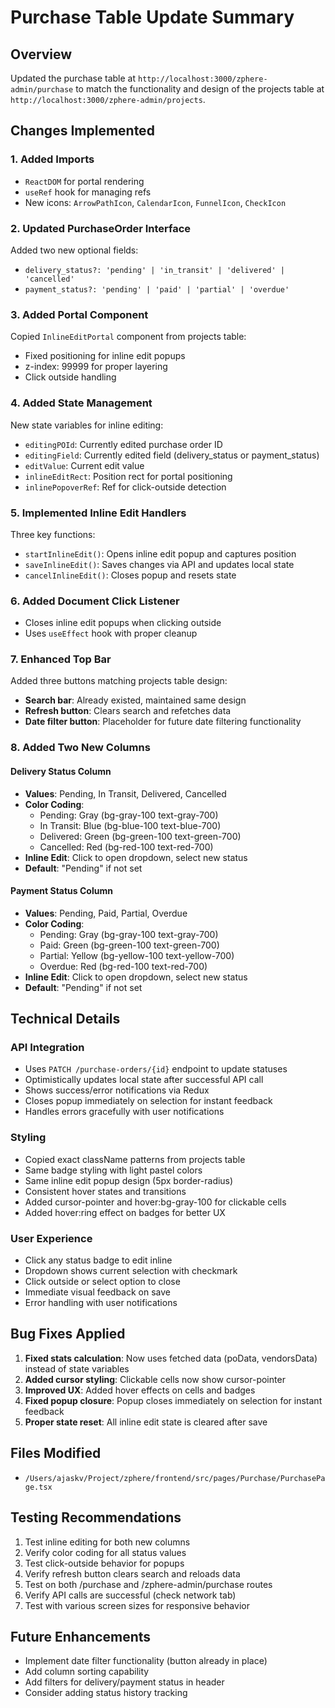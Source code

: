 # Purchase Table Update Summary

## Overview
Updated the purchase table at `http://localhost:3000/zphere-admin/purchase` to match the functionality and design of the projects table at `http://localhost:3000/zphere-admin/projects`.

## Changes Implemented

### 1. **Added Imports**
- `ReactDOM` for portal rendering
- `useRef` hook for managing refs
- New icons: `ArrowPathIcon`, `CalendarIcon`, `FunnelIcon`, `CheckIcon`

### 2. **Updated PurchaseOrder Interface**
Added two new optional fields:
- `delivery_status?: 'pending' | 'in_transit' | 'delivered' | 'cancelled'`
- `payment_status?: 'pending' | 'paid' | 'partial' | 'overdue'`

### 3. **Added Portal Component**
Copied `InlineEditPortal` component from projects table:
- Fixed positioning for inline edit popups
- z-index: 99999 for proper layering
- Click outside handling

### 4. **Added State Management**
New state variables for inline editing:
- `editingPOId`: Currently edited purchase order ID
- `editingField`: Currently edited field (delivery_status or payment_status)
- `editValue`: Current edit value
- `inlineEditRect`: Position rect for portal positioning
- `inlinePopoverRef`: Ref for click-outside detection

### 5. **Implemented Inline Edit Handlers**
Three key functions:
- `startInlineEdit()`: Opens inline edit popup and captures position
- `saveInlineEdit()`: Saves changes via API and updates local state
- `cancelInlineEdit()`: Closes popup and resets state

### 6. **Added Document Click Listener**
- Closes inline edit popups when clicking outside
- Uses `useEffect` hook with proper cleanup

### 7. **Enhanced Top Bar**
Added three buttons matching projects table design:
- **Search bar**: Already existed, maintained same design
- **Refresh button**: Clears search and refetches data
- **Date filter button**: Placeholder for future date filtering functionality

### 8. **Added Two New Columns**

#### **Delivery Status Column**
- **Values**: Pending, In Transit, Delivered, Cancelled
- **Color Coding**:
  - Pending: Gray (bg-gray-100 text-gray-700)
  - In Transit: Blue (bg-blue-100 text-blue-700)
  - Delivered: Green (bg-green-100 text-green-700)
  - Cancelled: Red (bg-red-100 text-red-700)
- **Inline Edit**: Click to open dropdown, select new status
- **Default**: "Pending" if not set

#### **Payment Status Column**
- **Values**: Pending, Paid, Partial, Overdue
- **Color Coding**:
  - Pending: Gray (bg-gray-100 text-gray-700)
  - Paid: Green (bg-green-100 text-green-700)
  - Partial: Yellow (bg-yellow-100 text-yellow-700)
  - Overdue: Red (bg-red-100 text-red-700)
- **Inline Edit**: Click to open dropdown, select new status
- **Default**: "Pending" if not set

## Technical Details

### API Integration
- Uses `PATCH /purchase-orders/{id}` endpoint to update statuses
- Optimistically updates local state after successful API call
- Shows success/error notifications via Redux
- Closes popup immediately on selection for instant feedback
- Handles errors gracefully with user notifications

### Styling
- Copied exact className patterns from projects table
- Same badge styling with light pastel colors
- Same inline edit popup design (5px border-radius)
- Consistent hover states and transitions
- Added cursor-pointer and hover:bg-gray-100 for clickable cells
- Added hover:ring effect on badges for better UX

### User Experience
- Click any status badge to edit inline
- Dropdown shows current selection with checkmark
- Click outside or select option to close
- Immediate visual feedback on save
- Error handling with user notifications

## Bug Fixes Applied
1. **Fixed stats calculation**: Now uses fetched data (poData, vendorsData) instead of state variables
2. **Added cursor styling**: Clickable cells now show cursor-pointer
3. **Improved UX**: Added hover effects on cells and badges
4. **Fixed popup closure**: Popup closes immediately on selection for instant feedback
5. **Proper state reset**: All inline edit state is cleared after save

## Files Modified
- `/Users/ajaskv/Project/zphere/frontend/src/pages/Purchase/PurchasePage.tsx`

## Testing Recommendations
1. Test inline editing for both new columns
2. Verify color coding for all status values
3. Test click-outside behavior for popups
4. Verify refresh button clears search and reloads data
5. Test on both /purchase and /zphere-admin/purchase routes
6. Verify API calls are successful (check network tab)
7. Test with various screen sizes for responsive behavior

## Future Enhancements
- Implement date filter functionality (button already in place)
- Add column sorting capability
- Add filters for delivery/payment status in header
- Consider adding status history tracking
